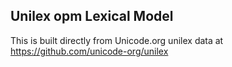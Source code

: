 Unilex opm Lexical Model
----------------------

This is built directly from Unicode.org unilex data at
https://github.com/unicode-org/unilex
